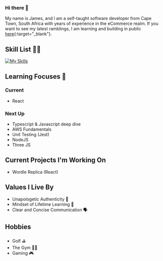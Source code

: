 ### Hi there 👋

My name is James, and I am a self-taught software developer from Cape Town, South Africa with years of experience in the eCommerce realm. If you want to see my latest ramblings, I am learning and building in public [here](https://hashnode.com/@jamesconacher){:target="_blank"}. 

## Skill List ✍🏼
[![My Skills](https://skillicons.dev/icons?i=js,html,css,git,react,bitbucket,github&perline=5)](https://skillicons.dev)
## Learning Focuses 🧠
### Current
- React

### Next Up
- Typescript & Javascript deep dive
- AWS Fundamentals
- Unit Testing (Jest)
- NodeJS
- Three JS

## Current Projects I'm Working On
- Wordle Replica (React)

## Values I Live By
- Unapologetic Authenticity 💯
- Mindset of Lifetime Learning 🧠
- Clear and Concise Communication 🗣️

##  Hobbies
- Golf ⛳️
- The Gym 🏋🏻
- Gaming 🎮

<!--
**james-conacher/james-conacher** is a ✨ _special_ ✨ repository because its `README.md` (this file) appears on your GitHub profile.

Here are some ideas to get you started:

- 🔭 I’m currently working on ...
- 🌱 I’m currently learning ...
- 👯 I’m looking to collaborate on ...
- 🤔 I’m looking for help with ...
- 💬 Ask me about ...
- 📫 How to reach me: ...
- 😄 Pronouns: ...
- ⚡ Fun fact: ...
-->
